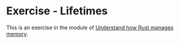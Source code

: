 # Exercise - Lifetimes

This is an exercise in the module of [Understand how Rust manages memory](https://docs.microsoft.com/en-us/learn/modules/rust-memory-management/).
